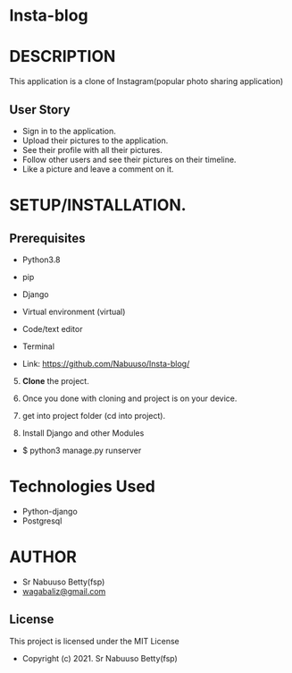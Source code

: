 # Insta-blog

# DESCRIPTION

This application is a clone of Instagram(popular photo sharing application)

## User Story

* Sign in to the application.
* Upload their pictures to the application.
* See their profile with all their pictures.
* Follow other users and see their pictures on their timeline.
* Like a picture and leave a comment on it.

# **SETUP/INSTALLATION.**
## Prerequisites

- Python3.8

- pip

- Django 

- Virtual environment (virtual)

- Code/text editor

- Terminal

* Link: https://github.com/Nabuuso/Insta-blog/

5. **Clone** the project.

6. Once you done with cloning and project is on your device.

7. get into project folder (cd into project).

8. Install Django and other Modules

* $ python3 manage.py runserver

# Technologies Used

* Python-django
* Postgresql

# AUTHOR

* Sr Nabuuso Betty(fsp)
* wagabaliz@gmail.com

## License
This project is licensed under the MIT License 

* Copyright (c) 2021. Sr Nabuuso Betty(fsp)
